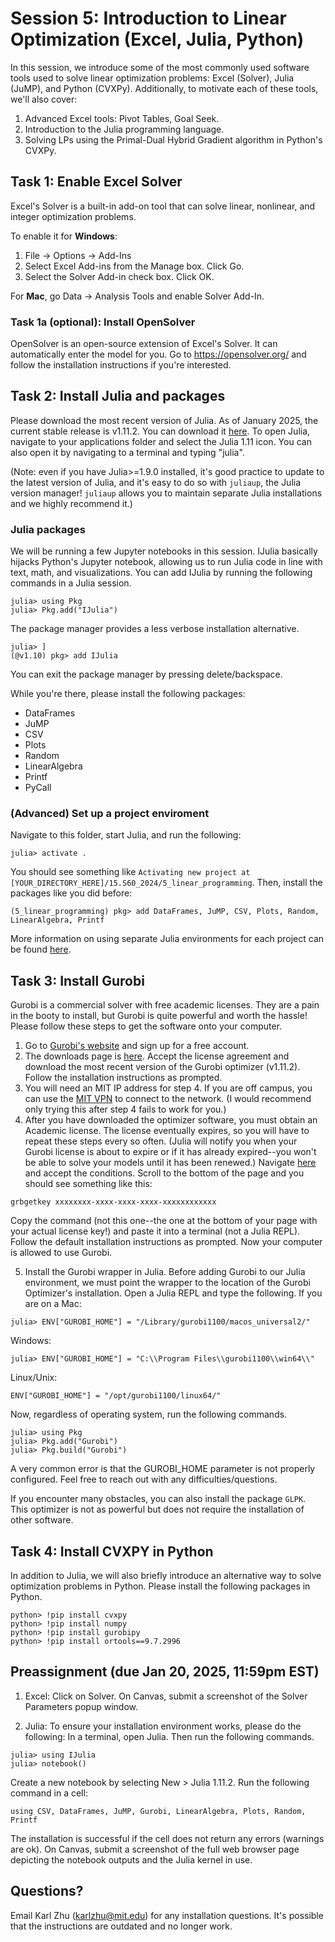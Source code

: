 # Session 5: Introduction to Linear Optimization (Excel, Julia, Python)

In this session, we introduce some of the most commonly used software tools used to solve linear optimization problems: Excel (Solver), Julia (JuMP), and Python (CVXPy). Additionally, to motivate each of these tools, we'll also cover:
1. Advanced Excel tools: Pivot Tables, Goal Seek.
2. Introduction to the Julia programming language.
3. Solving LPs using the Primal-Dual Hybrid Gradient algorithm in Python's CVXPy.


## Task 1: Enable Excel Solver
Excel's Solver is a built-in add-on tool that can solve linear, nonlinear, and integer optimization problems.

To enable it for **Windows**:
1. File -> Options -> Add-Ins 
2. Select Excel Add-ins from the Manage box. Click Go.
3. Select the Solver Add-in check box. Click OK.

For **Mac**, go Data -> Analysis Tools and enable Solver Add-In.

### Task 1a (optional): Install OpenSolver
OpenSolver is an open-source extension of Excel's Solver. It can automatically enter the model for you. Go to https://opensolver.org/ and follow the installation instructions if you're interested.

## Task 2: Install Julia and packages

Please download the most recent version of Julia. As of January 2025, the current stable release is v1.11.2. You can download it [here](https://julialang.org/downloads/). To open Julia, navigate to your applications folder and select the Julia 1.11 icon.
You can also open it by navigating to a terminal and typing "julia".


(Note: even if you have Julia>=1.9.0 installed, it's good practice to update to the latest version of Julia, and it's easy to do so with `juliaup`, the Julia version manager! `juliaup` allows you to maintain separate Julia installations and we highly recommend it.)

### Julia packages

We will be running a few Jupyter notebooks in this session. IJulia basically hijacks Python's Jupyter notebook, allowing us to run Julia code in line with text, math, and visualizations. You can add IJulia by running the following commands in a Julia session.
```
julia> using Pkg
julia> Pkg.add("IJulia")
```
The package manager provides a less verbose installation alternative.
```
julia> ]
(@v1.10) pkg> add IJulia
```
You can exit the package manager by pressing delete/backspace.

While you're there, please install the following packages:
* DataFrames
* JuMP
* CSV
* Plots
* Random
* LinearAlgebra
* Printf
* PyCall

### (Advanced) Set up a project enviroment

Navigate to this folder, start Julia, and run the following:
```
julia> activate .
```
You should see something like `Activating new project at [YOUR_DIRECTORY_HERE]/15.S60_2024/5_linear_programming`. Then, install the packages like you did before:
```
(5_linear_programming) pkg> add DataFrames, JuMP, CSV, Plots, Random, LinearAlgebra, Printf
```

More information on using separate Julia environments for each project can be found [here](https://pkgdocs.julialang.org/v1/environments/).

## Task 3: Install Gurobi

Gurobi is a commercial solver with free academic licenses. They are a pain in the booty to install, but Gurobi is quite powerful and worth the hassle! Please follow these steps to get the software onto your computer.

1. Go to [Gurobi's website](https://www.gurobi.com/) and sign up for a free account.
2. The downloads page is [here](https://www.gurobi.com/downloads/gurobi-optimizer-eula/). Accept the license agreement and download the most recent version of the Gurobi optimizer (v1.11.2). Follow the installation instructions as prompted.
3. You will need an MIT IP address for step 4. If you are off campus, you can use the [MIT VPN](https://ist.mit.edu/vpn) to connect to the network. (I would recommend only trying this after step 4 fails to work for you.)
4. After you have downloaded the optimizer software, you must obtain an Academic license. The license eventually expires, so you will have to repeat these steps every so often. (Julia will notify you when your Gurobi license is about to expire or if it has already expired--you won't be able to solve your models until it has been renewed.) Navigate [here](https://www.gurobi.com/downloads/end-user-license-agreement-academic/) and accept the conditions. Scroll to the bottom of the page and you should see something like this:
```
grbgetkey xxxxxxxx-xxxx-xxxx-xxxx-xxxxxxxxxxxx
```
Copy the command (not this one--the one at the bottom of your page with your actual license key!) and paste it into a terminal (not a Julia REPL). Follow the default installation instructions as prompted. Now your computer is allowed to use Gurobi.

5.  Install the Gurobi wrapper in Julia. Before adding Gurobi to our Julia environment, we must point the wrapper to the location of the Gurobi Optimizer's installation. Open a Julia REPL and type the following. If you are on a Mac:
```
julia> ENV["GUROBI_HOME"] = "/Library/gurobi1100/macos_universal2/"
```
Windows:
```
julia> ENV["GUROBI_HOME"] = "C:\\Program Files\\gurobi1100\\win64\\"
```
Linux/Unix:
```
ENV["GUROBI_HOME"] = "/opt/gurobi1100/linux64/"
```
Now, regardless of operating system, run the following commands.
```
julia> using Pkg
julia> Pkg.add("Gurobi")
julia> Pkg.build("Gurobi")
```
A very common error is that the GUROBI_HOME parameter is not properly configured. Feel free to reach out with any difficulties/questions.

If you encounter many obstacles, you can also install the package `GLPK`. This optimizer is not as powerful but does not require the installation of other software.

## Task 4: Install CVXPY in Python

In addition to Julia, we will also briefly introduce an alternative way to solve optimization problems in Python. Please install the following packages in Python. 
```
python> !pip install cvxpy
python> !pip install numpy
python> !pip install gurobipy
python> !pip install ortools==9.7.2996
```

## Preassignment (due Jan 20, 2025, 11:59pm EST)
1. Excel: Click on Solver. On Canvas, submit a screenshot of the Solver Parameters popup window.

2. Julia: To ensure your installation environment works, please do the following: In a terminal, open Julia. Then run the following commands.
```
julia> using IJulia
julia> notebook()
```
Create a new notebook by selecting New > Julia 1.11.2. Run the following command in a cell:
```
using CSV, DataFrames, JuMP, Gurobi, LinearAlgebra, Plots, Random, Printf
```
The installation is successful if the cell does not return any errors (warnings are ok). On Canvas, submit a screenshot of the full web browser page depicting the notebook outputs and the Julia kernel in use.

## Questions?
Email Karl Zhu (karlzhu@mit.edu) for any installation questions. It's possible that the instructions are outdated and no longer work.
